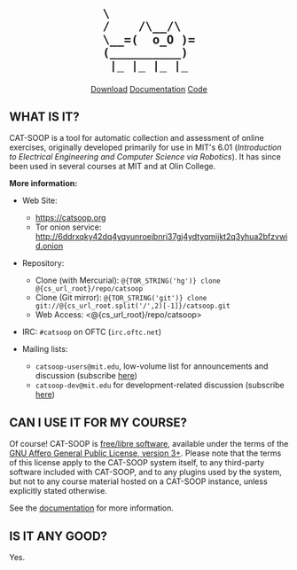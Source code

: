 
<div style="text-align:center; width:100%;" margin-top:0px;>
<pre style="font-weight:bold;line-height:1.1;background-color:transparent;border-color:transparent;font-size:16pt;text-align:left;display:inline-block; margin-top:0px;">
\
/    /\__/\
\__=(  o_O )=
(__________)
 |_ |_ |_ |_
</pre>
</div>

<center>
<a class="btn btn-catsoop" href="/repo/catsoop/archive/current_release.zip">Download</a>
<a class="btn btn-catsoop" href="COURSE/docs">Documentation</a>
<a class="btn btn-catsoop" target="_blank" href="/repo">Code</a>
</center>


## WHAT IS IT?

CAT-SOOP is a tool for automatic collection and assessment of online exercises,
originally developed primarily for use in MIT's 6.01 (_Introduction to
Electrical Engineering and Computer Science via Robotics_).  It has since been
used in several courses at MIT and at Olin College.

**More information:**

* Web Site:
    * <https://catsoop.org>
    * Tor onion service: <http://6ddrxqky42dq4yqyunroejbnrj37gj4ydtyqmijkt2q3yhua2bfzvwid.onion>

* Repository:
    * Clone (with Mercurial): `@{TOR_STRING('hg')} clone @{cs_url_root}/repo/catsoop`
    * Clone (Git mirror): `@{TOR_STRING('git')} clone git://@{cs_url_root.split('/',2)[-1]}/catsoop.git`
    * Web Access: <@{cs_url_root}/repo/catsoop>

* IRC: `#catsoop` on OFTC (`irc.oftc.net`)

* Mailing lists:

    * `catsoop-users@mit.edu`, low-volume list for announcements and discussion (subscribe [here](http://mailman.mit.edu/mailman/listinfo/catsoop-users))
    * `catsoop-dev@mit.edu` for development-related discussion (subscribe [here](http://mailman.mit.edu/mailman/listinfo/catsoop-dev))

## CAN I USE IT FOR MY COURSE?

Of course!  CAT-SOOP is [free/libre
software](https://www.gnu.org/philosophy/free-sw.html), available under the
terms of the [GNU Affero General Public License, version 3+](BASE/cs_util/license).
Please note that the terms of this license apply to the CAT-SOOP system itself,
to any third-party software included with CAT-SOOP, and to any plugins used by
the system, but not to any course material hosted on a CAT-SOOP instance,
unless explicitly stated otherwise.

See the [documentation](COURSE/docs) for more information.

## IS IT ANY GOOD?

Yes.
